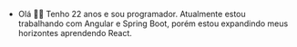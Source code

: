 - Olá 👋👋 Tenho 22 anos e sou programador. Atualmente estou trabalhando com Angular e Spring Boot, porém estou expandindo meus horizontes aprendendo React.

<!---
AlyssonVitor500/AlyssonVitor500 is a ✨ special ✨ repository because its `README.md` (this file) appears on your GitHub profile.
You can click the Preview link to take a look at your changes.
--->
